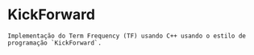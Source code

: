 # KickForward

	Implementação do Term Frequency (TF) usando C++ usando o estilo de programação `KickForward`.